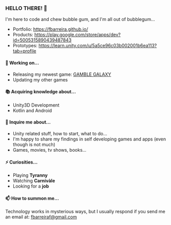### HELLO THERE! 👋

I'm here to code and chew bubble gum, and I'm all out of bubblegum...

- Portfolio: https://fbarreira.github.io/
- Products: https://play.google.com/store/apps/dev?id=5005315890439487843
- Prototypes: https://learn.unity.com/u/5a5ce96c03b002001b6ea113?tab=profile

#### :hammer: Working on...

- Releasing my newest game: [GAMBLE GALAXY](https://play.google.com/store/apps/details?id=com.justkrated.pokerdice)
- Updating my other games

#### :books: Acquiring knowledge about...

- Unity3D Development
- Kotlin and Android

#### 💬 Inquire me about...

- Unity related stuff, how to start, what to do...
- I'm happy to share my findings in self developing games and apps (even though is not much)
- Games, movies, tv shows, books...

#### ⚡ Curiosities...

- Playing **Tyranny**
- Watching **Carnivàle**
- Looking for a **job**

#### 📫 How to summon me...

Technology works in mysterious ways, but I usually respond if you send me an email at: fbarreiraf@gmail.com
